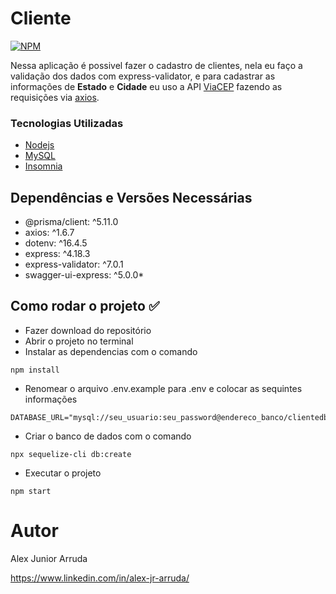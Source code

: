 # Cliente

[![NPM](https://img.shields.io/npm/l/react)](https://github.com/alexjuniorarruda/Accounts/blob/main/LICENSE)

 Nessa aplicação é possivel fazer o cadastro de clientes, nela eu faço a validação dos dados com express-validator, e para cadastrar as informações de **Estado** e **Cidade** eu uso a 
 API [ViaCEP](https://viacep.com.br/) fazendo as requisições via [axios](https://axios-http.com/ptbr/).

 ### Tecnologias Utilizadas
 
 * [Nodejs](https://nodejs.org/en)
 * [MySQL](https://www.mysql.com/)
 * [Insomnia](https://insomnia.rest/)

## Dependências e Versões Necessárias

* @prisma/client: ^5.11.0
* axios: ^1.6.7
* dotenv: ^16.4.5
* express: ^4.18.3
* express-validator: ^7.0.1
* swagger-ui-express: ^5.0.0*

## Como rodar o projeto ✅

- Fazer download do repositório
- Abrir o projeto no terminal
- Instalar as dependencias com o comando
  
```
npm install
```

- Renomear o arquivo .env.example para .env e colocar as sequintes informações
  
```
DATABASE_URL="mysql://seu_usuario:seu_password@endereco_banco/clientedb"
```

- Criar o banco de dados com o comando
  
```
npx sequelize-cli db:create
```

- Executar o projeto
  
```
npm start
```

# Autor

Alex Junior Arruda

https://www.linkedin.com/in/alex-jr-arruda/
